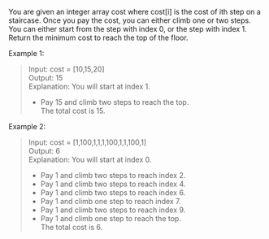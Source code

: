 You are given an integer array cost where cost[i] is the cost of ith step on a 
staircase. Once you pay the cost, you can either climb one or two steps. \
You can either start from the step with index 0, or the step with index 1. \
Return the minimum cost to reach the top of the floor. 

Example 1:
> Input: cost = [10,15,20] \
> Output: 15 \
> Explanation: You will start at index 1. 
> - Pay 15 and climb two steps to reach the top. \
> The total cost is 15.

Example 2:
> Input: cost = [1,100,1,1,1,100,1,1,100,1] \
> Output: 6 \
> Explanation: You will start at index 0. 
> - Pay 1 and climb two steps to reach index 2. 
> - Pay 1 and climb two steps to reach index 4. 
> - Pay 1 and climb two steps to reach index 6. 
> - Pay 1 and climb one step to reach index 7. 
> - Pay 1 and climb two steps to reach index 9. 
> - Pay 1 and climb one step to reach the top. \
> The total cost is 6.
